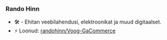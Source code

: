 ### Rando Hinn

- :hammer_and_wrench: - Ehitan veebilahendusi, elektroonikat ja muud digitaalset.
- ⚡ Loonud: [randohinn/Voog-GaCommerce](https://github.com/randohinn/Voog-GACommerce)
